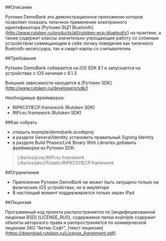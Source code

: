 ##Описание

Рутокен DemoBank это демонстрационное приложение которое позволяет показать типичное применение электронного идентификатора [Рутокен ЭЦП Bluetooth] (http://www.rutoken.ru/products/all/rutoken-ecp-bluetooth/) на практике, а также содержит классы значительно упрощающие работу со сложным устройством совмещающем в себе логику поведения как типичного Buetooth-аксессуара, так и смарт-карты со считывателем.

##Требования

Рутокен DemoBank собирается на iOS SDK 8.1 и запускается на устройствах c iOS начиная с 6.1.3 

Внешние зависимости находятся в [Рутокен SDK] (http://www.rutoken.ru/developers/sdk/)

Необходимые фреймворки:
* RtPKCS11ECP.framework (Rutoken SDK)
* RtPcsc.framework (Rutoken SDK)

##Как собрать

* открыть example/demobank.xcodeproj
* в разделе General/Identity установить правильный Signing Identity
* в разделе Build Phases/Link Binary With Libraries добавить фреймворки из Рутокен SDK:
> Libs/ios/pcsc/RtPcsc.framework
> Libs/ios/pkcs11/static/RtPKCS11ECP.framework

##Ограничения

* Приложение Рутокен DemoBank не может быть запущено только на физических iOS устройствах, не в эмуляторе
* В настоящий момент поддерживается только экран iPad 

##Лицензия

Программный код проекта распространяется по [модифицированной лицензии BSD] (LICENSE_RUS),
содержимое папки examlple содержит объекты авторского права и распространяется по коммерческой лицензии ЗАО "Актив-Софт", [текст лицензии] (https://download.rutoken.ru/License_Agreement.pdf).

